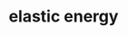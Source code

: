 ---
title: "elastic energy"
alias: 
type: note
subject: physics
tags:
 - physics
 - dynamics
 - harmonic_motion
created: 2023.01.10 10:17
created_by: Ádám
status: draft 
---